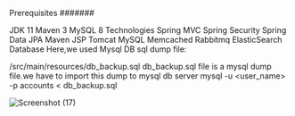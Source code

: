 Prerequisites
#######

JDK 11
Maven 3
MySQL 8
Technologies
Spring MVC
Spring Security
Spring Data JPA
Maven
JSP
Tomcat
MySQL
Memcached
Rabbitmq
ElasticSearch
Database
Here,we used Mysql DB sql dump file:

/src/main/resources/db_backup.sql
db_backup.sql file is a mysql dump file.we have to import this dump to mysql db server
mysql -u <user_name> -p accounts < db_backup.sql

![Screenshot (17)](https://github.com/user-attachments/assets/510abc32-1533-40d1-be19-33553e1fea57)
